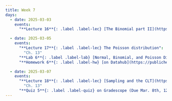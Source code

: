 ```yaml
---
title: Week 7
days:
  - date: 2025-03-03
    events:
      "**Lecture 16**{: .label .label-lec} [The Binomial part II](https://ph142-ucb.github.io/sp25/src/lec/l16-binomial.pdf)":

  - date: 2025-03-05
    events:
      "**Lecture 17**{: .label .label-lec} The Poisson distribution": 
        "Ch. 13"
      "**Lab 6**{: .label .label-lab} [Normal, Binomial, and Poisson Distribution](https://publichealth.datahub.berkeley.edu/hub/user-redirect/git-pull?repo=https%3A%2F%2Fgithub.com%2Fph142-ucb%2Fph142-sp25&urlpath=rstudio%2F&branch=master) (Due Mar. 8th)":
      "**Homework 6**{: .label .label-hw} [on Datahub](https://publichealth.datahub.berkeley.edu/hub/user-redirect/git-pull?repo=https%3A%2F%2Fgithub.com%2Fph142-ucb%2Fph142-sp25&urlpath=rstudio%2F&branch=master)":

  - date: 2025-03-07
    events:
      "**Lecture 18**{: .label .label-lec} [Sampling and the CLT](https://bcourses.berkeley.edu/courses/1540322/pages/lecture-18-clt) - recording only - no live lecture": 
        "Ch. 13"
      "**Quiz 5**{: .label .label-quiz} on Gradescope (Due Mar. 8th, 12pm noon)":   
---
```

